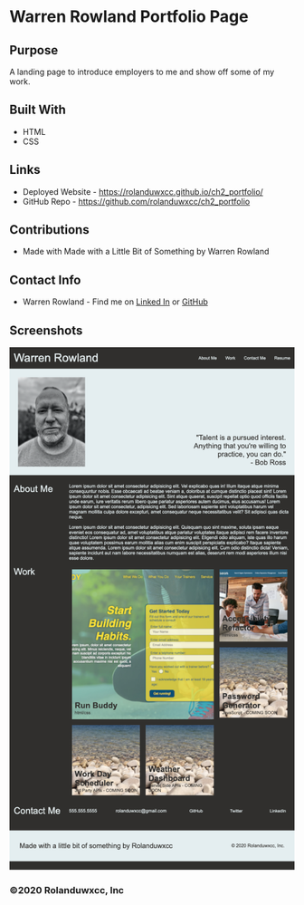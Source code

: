 # Warren Rowland Portfolio Page

## Purpose
A landing page to introduce employers to me and show off some of my work.

## Built With
* HTML
* CSS

## Links
* Deployed Website - https://rolanduwxcc.github.io/ch2_portfolio/
* GitHub Repo - https://github.com/rolanduwxcc/ch2_portfolio

## Contributions
* Made with Made with a Little Bit of Something by Warren Rowland

## Contact Info
* Warren Rowland - Find me on [Linked In](https://www.linkedin.com/in/linkedinrowland/) or [GitHub](https://github.com/rolanduwxcc)

## Screenshots
![Warren's Portfolio Page](/assets/images/portfolio-page.png)

### ©️2020 Rolanduwxcc, Inc 
